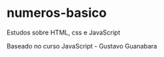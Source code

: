 # numeros-basico

Estudos sobre HTML, css e JavaScript

Baseado no curso JavaScript - Gustavo Guanabara
